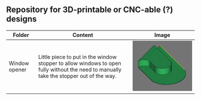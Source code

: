  
## Repository for 3D-printable or CNC-able (?) designs

| Folder        | Content                                                                                                                                | Image |
| ------------- | -------------------------------------------------------------------------------------------------------------------------------------- | ----- |
| Window opener | Little piece to put in the window stopper to allow windows to open fully without the need to manually take the stopper out of the way. | ![Image](Window%20opener/Piece.png)

